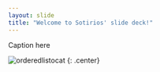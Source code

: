 ```yaml
---
layout: slide
title: "Welcome to Sotirios' slide deck!"
---
```


Caption here

![orderedlistocat](https://octodex.github.com/images/orderedlistocat.png)
{: .center}
